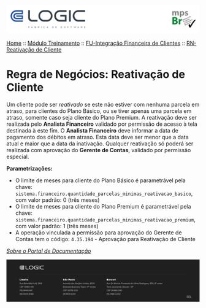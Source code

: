 ![Cabecalho](../../../ReadMe-Anexos/Cabecalho.png)

[Home](../../../ReadMe.md) :: [Módulo Treinamento](../../Modulo-Treinamento.md) :: [FU-Integração Financeira de Clientes](../FU-Integracao-Financeira-Clientes.md) :: [RN-Reativação de Cliente](RN-Reativacao-de-Cliente.md)


# Regra de Negócios: Reativação de Cliente

Um cliente pode ser _reativado_ se este não estiver com nenhuma parcela em atraso, para clientes do Plano Básico, ou se tiver apenas uma parcela em atraso, somente caso seja cliente do Plano Premium.
A reativação deve ser realizada pelo **Analista Financeiro** validado por permissão de acesso à tela destinada à este fim. O **Analista Financeiro** deve informar a data de pagamento dos débitos em atraso. Esta data deve ser menor que a data atual e maior que a data da inativação. Qualquer reativação só poderá ser realizada com aprovação do **Gerente de Contas**, validado por permissão especial.

**Parametrizações:**
- O limite de meses para cliente do Plano Básico é parametrável pela chave: `sistema.financeiro.quantidade_parcelas_minimas_reativacao_basico`, com valor padrão: 0 (três meses)
- O limite de meses para cliente do Plano Premium é parametrável pela chave: `sistema.financeiro.quantidade_parcelas_minimas_reativacao_premium`, com valor padrão: 1 (três meses)
- A operação vinculada a permissão para aprovação do Gerente de Contas tem o código: `4.35.194` - Aprovação para Reativação de Cliente

_[Sobre o Portal de Documentação](../../../About/About.md)_

![Rodape](../../../ReadMe-Anexos/Rodape.png)
